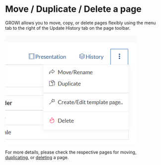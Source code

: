 # Move / Duplicate / Delete a page

GROWI allows you to move, copy, or delete pages flexibly using the menu tab to the right of the Update History tab on the page toolbar.

[//]: <> (TODO: 英語で、presentationという言葉はその意味が表していないので変わってください)

![](./images/page_operation.png)

For more details, please check the respective pages for moving, [duplicating](/en/guide/tutorial/duplicate_page.html), or [deleting](/en/guide/tutorial/delete_page.html) a page.